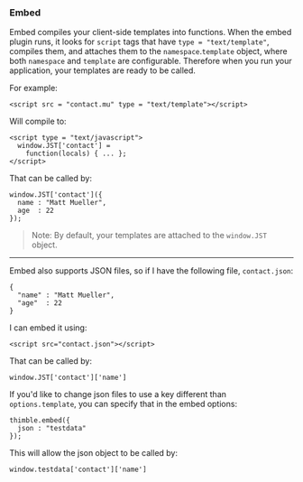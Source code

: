 ### Embed ###

Embed compiles your client-side templates into functions. When the embed plugin runs, it looks for `script` tags that have `type = "text/template"`, compiles them, and attaches them to the `namespace`.`template` object, where both `namespace` and `template` are configurable. Therefore when you run your application, your templates are ready to be called.

For example:

    <script src = "contact.mu" type = "text/template"></script>
    
Will compile to:

    <script type = "text/javascript">
      window.JST['contact'] = 
        function(locals) { ... };
    </script>
    
That can be called by: 
    
    window.JST['contact']({
      name : "Matt Mueller",
      age  : 22
    });

> Note: By default, your templates are attached to the `window.JST` object.

---

Embed also supports JSON files, so if I have the following file, `contact.json`:

    {
      "name" : "Matt Mueller",
      "age"  : 22
    }

I can embed it using:

    <script src="contact.json"></script>
    
That can be called by:
  
    window.JST['contact']['name']
    
If you'd like to change json files to use a key different than `options.template`, you can specify that in the embed options:

    thimble.embed({
      json : "testdata"
    });

This will allow the json object to be called by:
  
    window.testdata['contact']['name']
